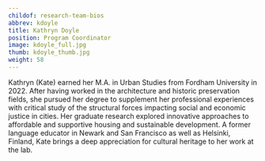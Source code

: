 ```yaml
---
childof: research-team-bios
abbrev: kdoyle
title: Kathryn Doyle
position: Program Coordinator
image: kdoyle_full.jpg
thumb: kdoyle_thumb.jpg
weight: 58
---
```

Kathryn (Kate) earned her M.A. in Urban Studies from Fordham University in 2022. After having worked in the architecture and historic preservation fields, she pursued her degree to supplement her professional experiences with critical study of the structural forces impacting social and economic justice in cities. Her graduate research explored innovative approaches to affordable and supportive housing and sustainable development. A former language educator in Newark and San Francisco as well as Helsinki, Finland, Kate brings a deep appreciation for cultural heritage to her work at the lab.